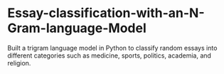 # Essay-classification-with-an-N-Gram-language-Model
Built a trigram language model in Python to classify random essays into different categories such as medicine, sports, politics, academia, and religion.
